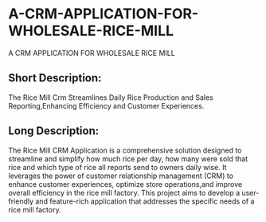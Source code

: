 # A-CRM-APPLICATION-FOR-WHOLESALE-RICE-MILL
A CRM APPLICATION FOR WHOLESALE RICE MILL
## Short  Description:
The Rice Mill Crm Streamlines Daily Rice Production and Sales Reporting,Enhancing Efficiency and Customer Experiences.

## Long Description:
The Rice Mill  CRM Application is a comprehensive solution designed to streamline and simplify how much rice per day,
how many were sold that rice and which type of rice all reports send to owners daily wise. It leverages the power of 
customer relationship management (CRM) to enhance customer experiences, optimize store operations,and improve overall efficiency in the rice mill factory.
This project aims to develop a user-friendly and feature-rich application that addresses the specific needs of a rice mill factory.
